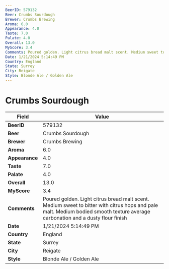 ```yaml
---
BeerID: 579132
Beer: Crumbs Sourdough
Brewer: Crumbs Brewing
Aroma: 6.0
Appearance: 4.0
Taste: 7.0
Palate: 4.0
Overall: 13.0
MyScore: 3.4
Comments: Poured golden. Light citrus bread malt scent. Medium sweet to bitter with citrus hops and pale malt. Medium bodied smooth texture average carbonation and a dusty flour finish
Date: 1/21/2024 5:14:49 PM
Country: England
State: Surrey
City: Reigate
Style: Blonde Ale / Golden Ale
---
```


# Crumbs Sourdough

| Field         | Value |
|---------------|-------|
| **BeerID** | 579132 |
| **Beer** | Crumbs Sourdough |
| **Brewer** | Crumbs Brewing |
| **Aroma** | 6.0 |
| **Appearance** | 4.0 |
| **Taste** | 7.0 |
| **Palate** | 4.0 |
| **Overall** | 13.0 |
| **MyScore** | 3.4 |
| **Comments** | Poured golden. Light citrus bread malt scent. Medium sweet to bitter with citrus hops and pale malt. Medium bodied smooth texture average carbonation and a dusty flour finish  |
| **Date** | 1/21/2024 5:14:49 PM |
| **Country** | England |
| **State** | Surrey |
| **City** | Reigate |
| **Style** | Blonde Ale / Golden Ale |
